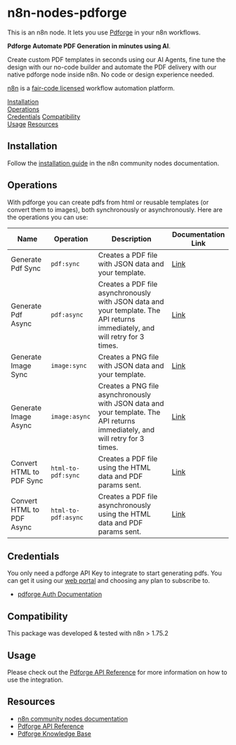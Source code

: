 # n8n-nodes-pdforge

This is an n8n node. It lets you use [Pdforge](https://pdforge.com) in your n8n workflows.

**Pdforge Automate PDF Generation in minutes using AI**.

Create custom PDF templates in seconds using our AI Agents, fine tune the design with our no-code builder and automate the PDF delivery with our native pdforge node inside n8n. No code or design experience needed.

[n8n](https://n8n.io/) is a [fair-code licensed](https://docs.n8n.io/reference/license/) workflow automation platform.

[Installation](#installation)  
[Operations](#operations)  
[Credentials](#credentials)
[Compatibility](#compatibility)  
[Usage](#usage)
[Resources](#resources)

## Installation

Follow the [installation guide](https://docs.n8n.io/integrations/community-nodes/installation/) in the n8n community nodes documentation.

## Operations

With pdforge you can create pdfs from html or reusable templates (or convert them to images), both synchronously or asynchronously. Here are the operations you can use:

| Name                      | Operation           | Description                                                                                                                  | Documentation Link                                                          |
| ------------------------- | ------------------- | ---------------------------------------------------------------------------------------------------------------------------- | --------------------------------------------------------------------------- |
| Generate Pdf Sync         | `pdf:sync`          | Creates a PDF file with JSON data and your template.                                                                         | [Link](https://docs.pdforge.com/pdfs/synchronous-request)                   |
| Generate Pdf Async        | `pdf:async`         | Creates a PDF file asynchronously with JSON data and your template. The API returns immediately, and will retry for 3 times. | [Link](https://docs.pdforge.com/pdfs/asynchronous-request)                  |
| Generate Image Sync       | `image:sync`        | Creates a PNG file with JSON data and your template.                                                                         | [Link](https://docs.pdforge.com/images/how-render-png-instead-of-pdf)       |
| Generate Image Async      | `image:async`       | Creates a PNG file asynchronously with JSON data and your template. The API returns immediately, and will retry for 3 times. | [Link](https://docs.pdforge.com/images/how-render-png-instead-of-pdf)       |
| Convert HTML to PDF Sync  | `html-to-pdf:sync`  | Creates a PDF file using the HTML data and PDF params sent.                                                                  | [Link](https://docs.pdforge.com/html-to-pdf-conversion/synchronous-request) |
| Convert HTML to PDF Async | `html-to-pdf:async` | Creates a PDF file asynchronously using the HTML data and PDF params sent.                                                   | [Link](https://docs.pdforge.com/html-to-pdf-conversion/synchronous-request) |

## Credentials

You only need a pdforge API Key to integrate to start generating pdfs. You can get it using our [web portal](https://app.pdforge.com/auth/sign-up) and choosing any plan to subscribe to.

- [pdforge Auth Documentation](https://docs.pdforge.com/getting-started/authentication)

## Compatibility

This package was developed & tested with n8n > 1.75.2

## Usage

Please check out the [Pdforge API Reference](https://docs.pdforge.com/) for more information on how to use the integration.

## Resources

- [n8n community nodes documentation](https://docs.n8n.io/integrations/community-nodes/)
- [Pdforge API Reference](https://docs.pdforge.com/)
- [Pdforge Knowledge Base](https://docs.pdforge.com/knowledge-base)
